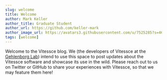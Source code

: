 ```yaml
---
slug: welcome
title: Welcome
author: Mark Keller
author_title: Graduate Student
author_url: https://github.com/keller-mark
author_image_url: https://avatars3.githubusercontent.com/u/7525285?s=460&v=4
tags: [welcome]
---
```


Welcome to the Vitessce blog.
We (the developers of Vitessce at the [Gehlenborg Lab](http://gehlenborglab.org/)) intend to use this space to post updates about the Vitessce software and showcase its use in the wild.
Please reach out to us on Twitter or GitHub to share your experiences with Vitessce, so that we may feature them here!

<!--truncate-->

